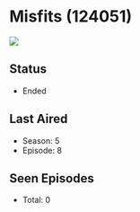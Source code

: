 # Misfits (124051)

<img src="https://dg31sz3gwrwan.cloudfront.net/poster/124051/676131-0-optimized.jpg" />

## Status
* Ended
## Last Aired
* Season: 5
* Episode: 8
## Seen Episodes
* Total: 0
